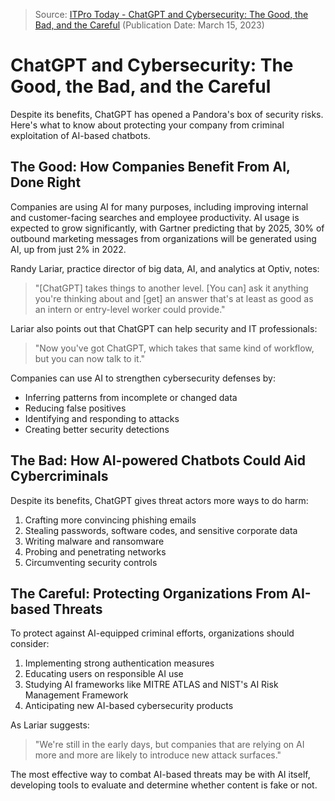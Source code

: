 
> Source: [ITPro Today - ChatGPT and Cybersecurity: The Good, the Bad, and the Careful](https://www.itprotoday.com/security/chatgpt-and-cybersecurity-good-bad-and-careful) (Publication Date: March 15, 2023)

# ChatGPT and Cybersecurity: The Good, the Bad, and the Careful

Despite its benefits, ChatGPT has opened a Pandora's box of security risks. Here's what to know about protecting your company from criminal exploitation of AI-based chatbots.

## The Good: How Companies Benefit From AI, Done Right

Companies are using AI for many purposes, including improving internal and customer-facing searches and employee productivity. AI usage is expected to grow significantly, with Gartner predicting that by 2025, 30% of outbound marketing messages from organizations will be generated using AI, up from just 2% in 2022.

Randy Lariar, practice director of big data, AI, and analytics at Optiv, notes:

> "[ChatGPT] takes things to another level. [You can] ask it anything you're thinking about and [get] an answer that's at least as good as an intern or entry-level worker could provide."

Lariar also points out that ChatGPT can help security and IT professionals:

> "Now you've got ChatGPT, which takes that same kind of workflow, but you can now talk to it."

Companies can use AI to strengthen cybersecurity defenses by:
- Inferring patterns from incomplete or changed data
- Reducing false positives
- Identifying and responding to attacks
- Creating better security detections

## The Bad: How AI-powered Chatbots Could Aid Cybercriminals

Despite its benefits, ChatGPT gives threat actors more ways to do harm:

1. Crafting more convincing phishing emails
2. Stealing passwords, software codes, and sensitive corporate data
3. Writing malware and ransomware
4. Probing and penetrating networks
5. Circumventing security controls

## The Careful: Protecting Organizations From AI-based Threats

To protect against AI-equipped criminal efforts, organizations should consider:

1. Implementing strong authentication measures
2. Educating users on responsible AI use
3. Studying AI frameworks like MITRE ATLAS and NIST's AI Risk Management Framework
4. Anticipating new AI-based cybersecurity products

As Lariar suggests:

> "We're still in the early days, but companies that are relying on AI more and more are likely to introduce new attack surfaces."

The most effective way to combat AI-based threats may be with AI itself, developing tools to evaluate and determine whether content is fake or not.